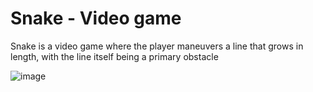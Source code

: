 # Snake - Video game

Snake is a video game where the player maneuvers a line that grows in length, with the line itself being a primary obstacle

![image](https://user-images.githubusercontent.com/78381461/117549248-f4b81680-b041-11eb-97c2-f8e180613a6f.png)
